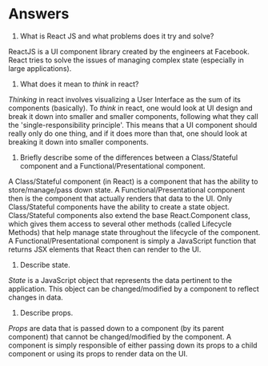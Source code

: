 # Answers

1.  What is React JS and what problems does it try and solve?

ReactJS is a UI component library created by the engineers at Facebook. React tries to solve the issues of managing complex state (especially in large applications). 

1.  What does it mean to _think_ in react?

_Thinking_ in react involves visualizing a User Interface as the sum of its components (basically). To _think_ in react, one would look at UI design and break it down into smaller and smaller components, following what they call the 'single-responsibility principle'. This means that a UI component should really only do one thing, and if it does more than that, one should look at breaking it down into smaller components. 

1.  Briefly describe some of the differences between a Class/Stateful component and a Functional/Presentational component.

A Class/Stateful component (in React) is a component that has the ability to store/manage/pass down state. A Functional/Presentational component then is the component that actually renders that data to the UI. Only Class/Stateful components have the ability to create a state object. Class/Stateful components also extend the base React.Component class, which gives them access to several other methods (called Lifecycle Methods) that help manage state throughout the lifecycle of the component. A Functional/Presentational component is simply a JavaScript function that returns JSX elements that React then can render to the UI.

1.  Describe state.

_State_ is a JavaScript object that represents the data pertinent to the application. This object can be changed/modified by a component to reflect changes in data.

1.  Describe props.

_Props_ are data that is passed down to a component (by its parent component) that cannot be changed/modified by the component. A component is simply responsible of either passing down its props to a child component or using its props to render data on the UI.
